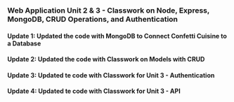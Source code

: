 ### Web Application Unit 2 & 3 - Classwork on Node, Express, MongoDB, CRUD Operations, and Authentication
#### Update 1: Updated the code with MongoDB to Connect Confetti Cuisine to a Database
#### Update 2: Updated the code with Classwork on Models with CRUD
#### Update 3: Updated te code with Classwork for Unit 3 - Authentication
#### Update 4: Updated te code with Classwork for Unit 3 - API
